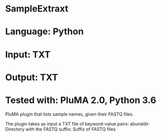 # SampleExtraxt
# Language: Python
# Input: TXT
# Output: TXT
# Tested with: PluMA 2.0, Python 3.6

PluMA plugin that lists sample names, given their FASTQ files.

The plugin takes as input a TXT file of keyword-value pairs:
abunddir: Directory with the FASTQ
suffix: Suffix of FASTQ files

